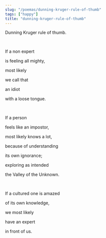 ```yaml
---
slug: "/poemas/dunning-kruger-rule-of-thumb"
tags: ["happy"]
title: "dunning-kruger-rule-of-thumb"
---
```

Dunning Kruger rule of thumb.

&nbsp;

If a non expert

is feeling all mighty,

most likely

we call that

an idiot

with a loose tongue.

&nbsp;

If a person

feels like an impostor,

most likely knows a lot,

because of understanding

its own ignorance;

exploring as intended

the Valley of the Unknown.

&nbsp;

If a cultured one is amazed

of its own knowledge,

we most likely

have an expert

in front of us.